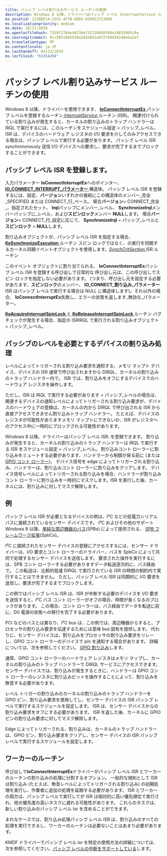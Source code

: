 ```yaml
---
title: パッシブ レベル割り込みサービス ルーチンの使用
description: Windows 8 以降、ドライバーはパッシブ レベル InterruptService ルーチン (ISR) を登録するのに IoConnectInterruptEx ルーチンを使用できます。
ms.assetid: 122BDE14-1552-4F7B-88D3-030423713E00
ms.localizationpriority: medium
ms.date: 10/17/2018
ms.openlocfilehash: 7359f2764e46f3def32118848f04a2483590fc0a
ms.sourcegitcommit: 0cc5051945559a242d941a6f2799d161d8eba2a7
ms.translationtype: MT
ms.contentlocale: ja-JP
ms.lasthandoff: 04/23/2019
ms.locfileid: "63354204"
---
```

# <a name="using-passive-level-interrupt-service-routines"></a>パッシブ レベル割り込みサービス ルーチンの使用


Windows 8 以降、ドライバーを使用できます、 [ **IoConnectInterruptEx** ](https://msdn.microsoft.com/library/windows/hardware/ff548378)パッシブ レベルを登録するルーチン[ *InterruptService* ](https://msdn.microsoft.com/library/windows/hardware/ff547958)ルーチン (ISR)。 関連付けられている割り込みが発生すると、カーネルの割り込みのトラップ ハンドラーは IRQL で実行するには、このルーチンをスケジュール設定 = パッシブ\_レベル。 ISR は、デバイスのハードウェア レジスタの I/O 要求を介してのみアクセスできる場合は、パッシブ レベルで実行する必要があります。 パッシブ レベル ISR synchrononously 送信 I/O デバイスへの要求し、要求が完了するまでブロックすることができます。

## <a name="registering-a-passive-level-isr"></a>パッシブ レベル ISR を登録します。


入力パラメーター **IoConnectInterruptEx**へのポインター、 [ **IO\_CONNECT\_INTERRUPT\_パラメーター** ](https://msdn.microsoft.com/library/windows/hardware/ff550541)構造体。 パッシブ レベル ISR を登録するには、設定、**バージョン**いずれかの接続にこの構造体のメンバー\_完全\_SPECIFIED または CONNECT\_行\_ベース。 場合**バージョン**= CONNECT\_完全\_、指定されたセット、 **Irql**パッシブにメンバー\_レベル、 **SynchronizeIrql**メンバーパッシブに\_レベル、および**スピンロック**メンバー **NULL**します。 場合**バージョン**= CONNECT\_行\_設定に応じて、 **SynchronizeIrql** = パッシブ\_レベルと**スピンロック** = **NULL**します。

割り込みオブジェクトが、パッシブ レベル ISR を指定する場合、 [ **KeSynchronizeExecution** ](https://msdn.microsoft.com/library/windows/hardware/ff553302)ルーチン スピン ロックではなく、の実行を同期するカーネル同期イベントオブジェクトを使用します。[*SynchCritSection* ](https://msdn.microsoft.com/library/windows/hardware/ff563928) ISR ルーチン

このイベント オブジェクトに割り当てられる、 **IoConnectInterruptEx**パッシブ レベル ISR を登録する呼び出しで日常的な 呼び出し元は、この呼び出しでスピン ロックを指定しない必要があります。 (つまり、呼び出し元を設定する必要があります、**スピンロック**のメンバー、 **IO\_CONNECT\_割り込み\_パラメーター** ISR はパッシブ レベルで実行する場合は NULL に構造体します)。それ以外の場合、 **IoConnectInterruptEx**失敗し、エラーの状態を返します\_無効な\_パラメーター。

[ **KeAcquireInterruptSpinLock** ](https://msdn.microsoft.com/library/windows/hardware/ff551914)と[ **KeReleaseInterruptSpinLock** ](https://msdn.microsoft.com/library/windows/hardware/ff553139)ルーチン バグ チェックが発生する場合、指定の ISRIRQL で実行される割り込みオブジェクト = パッシブ\_レベル。

## <a name="devices-that-require-passive-level-interrupt-handling"></a>パッシブのレベルを必要とするデバイスの割り込み処理


レベルによってトリガーされる割り込み要求を通知する、メモリ マップト デバイス、デバイスの ISR 通常で呼び出されますから DIRQL、カーネルの割り込みのトラップ ハンドラー内で。 ISR では、割り込みをオフにするデバイスでのハードウェア レジスタを操作します。

ただし、ISR は IRQL で実行する必要があります = パッシブ\_レベルの場合は、関連するデバイスの通知レベルによってトリガーされる割り込み要求が、デバイスのハードウェアの登録は、カーネルの内から DIRQL で呼び出される ISR から直接アクセスできません割り込みトラップ ハンドラー。 たとえば、デバイスのレジスタが可能性がありますメモリ マップトにできないか、ISR がレジスタへのアクセス中に一時的にブロックされる可能性があります。

Windows 8 以降、ドライバーはパッシブ レベル ISR. を登録できます。 割り込みが発生すると、カーネルの割り込みのトラップ ハンドラーは IRQL で実行する ISR をスケジュール設定 = パッシブ\_レベル。 割り込みコント ローラーに割り込みをミュートする必要があります、ハンドラーから制御が戻る前に (または[GPIO コント ローラー](https://msdn.microsoft.com/library/windows/hardware/hh439512))。 デバイス信号を edge によってトリガーされる割り込み、ハンドラーは、割り込みコント ローラーに割り込みをクリアします。 デバイス信号レベルによってトリガーされる割り込みを場合、ハンドラーが割り込みコント ローラーに割り込みを一時的にマスクします。ISR を実行した後、カーネルには、割り込みに対してマスク解除します。

## <a name="an-example"></a>例


パッシブ レベル ISR が必要となるデバイスの例は、I²C などの低電力シリアル バスに接続されているセンサー デバイスです。 I²C およびその他のサポート Windows 8 以降、[単純な周辺機器のバス](https://msdn.microsoft.com/library/windows/hardware/hh450903)(SPBs) によって提供される、 [SPB フレームワーク拡張](https://msdn.microsoft.com/library/windows/hardware/hh406203)(SpbCx)。

I²C に接続されたセンサー デバイスの登録にアクセスするには、センサー ドライバーは、I/O 要求とコント ローラーのドライバー、バスを SpbCx によって共同で処理するセンサー デバイスを送信します。 要求された操作を実行するには、SPB コント ローラーする必要がありますデータ転送逐次的に、バス経由で。 この転送は、比較的低速 DIRQL で実行されている ISR の時間の制約内で実行することはできません。 ただし、パッシブ レベル ISR は同期的に I/O 要求を送信し、要求が完了するまでブロックします。

この例ではパッシブ レベル ISR は、ISR が中断する必要のデバイスを I/O 要求を送信すると、I²C バス コント ローラーがオフの場合、時間が長くなるのブロックがあります。 この場合、コント ローラーは、バス経由でデータを転送に前に、D0 電源の状態への移行を完了する必要があります。

PCI などのバスとは異なり、I²C bus は、この例では、周辺機器からすると、プロセッサの割り込み要求を伝達するためには意味 bus 固有を提供します。 代わりに、センサー デバイスは、割り込みをプロセッサの割り込み要求をリレーし、GPIO コント ローラーのデバイスで pin を通知する場合があります。 詳細については、次を参照してください。 [GPIO 割り込み](https://msdn.microsoft.com/library/windows/hardware/hh406467)します。

通常、GPIO コント ローラーのハードウェア レジスタはメモリ マップし、カーネルの割り込みのトラップ ハンドラーで DIRQL サービスにアクセスできます。 センサー デバイスでは、割り込みが発生するときに、ハンドラーは GPIO コント ローラーのレジスタに割り込みビットを操作することによって、割り込みを無音する必要があります。

レベル トリガーの割り込みのカーネルの割り込みのトラップ ハンドラーを GPIO ピン、割り込み要求を使用してし、センサー デバイスの ISR パッシブ レベルで実行するスケジュールを設定します。 ISR は、センサー デバイスからの割り込み要求をオフにする必要があります。 ISR を返した後、カーネルに GPIO ピンの割り込み要求に対してマスク解除します。

Edge によってトリガーされる、割り込みは、カーネルのトラップ ハンドラーは、GPIO ピン、割り込み要求をクリアし、センサー デバイスの ISR パッシブ レベルで実行するスケジュールを設定します。

## <a name="worker-routines"></a>ワーカーのルーチン


呼び出しで**IoConnectInterruptEx**ドライバーがパッシブ レベル ISR とワーカーのルーチンの割り込みの処理に分割するオプション。 一般的な規則として ISR は割り込み (たとえば、無音レベルによってトリガーされる割り込み) の初期処理を実行し、作業者に追加の処理を延期する必要があります。 ISR とワーカーの両方は、パッシブ レベルで実行してが ISR は相対的に高い優先順位で実行され、他の優先度の高いタスクに遅れる可能性があります。 これらのタスクは、新しい割り込みのパッシブ レベル Isr を含めることができます。

まれなケースでは、割り込み処理パッシブ レベル ISR は、割り込みのすべての処理を実行できるし、ワーカーのルーチンは必要ないことはあまり必要があります。

KMDF ドライバーでパッシブ レベル isr を特定の使用方法の詳細については、次を参照してください。[パッシブ レベルの中断をサポートしている](https://msdn.microsoft.com/library/windows/hardware/hh451035)します。

 

 




